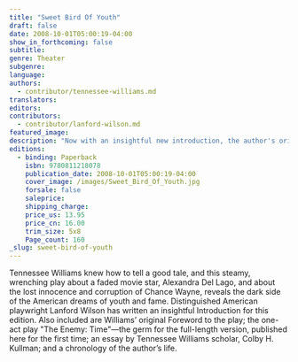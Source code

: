 ```yaml
---
title: "Sweet Bird Of Youth"
draft: false
date: 2008-10-01T05:00:19-04:00
show_in_forthcoming: false
subtitle:
genre: Theater
subgenre:
language:
authors:
  - contributor/tennessee-williams.md
translators:
editors:
contributors:
  - contributor/lanford-wilson.md
featured_image:
description: "Now with an insightful new introduction, the author's original Foreword, and the one-act play, The Enemy: Time, on which Sweet Bird of Youth was based. "
editions:
  - binding: Paperback
    isbn: 9780811218078
    publication_date: 2008-10-01T05:00:19-04:00
    cover_image: /images/Sweet_Bird_Of_Youth.jpg
    forsale: false
    saleprice:
    shipping_charge:
    price_us: 13.95
    price_cn: 16.00
    trim_size: 5x8
    Page_count: 160
_slug: sweet-bird-of-youth
---
```


Tennessee Williams knew how to tell a good tale, and this steamy, wrenching play about a faded movie star, Alexandra Del Lago, and about the lost innocence and corruption of Chance Wayne, reveals the dark side of the American dreams of youth and fame. Distinguished American playwright Lanford Wilson has written an insightful Introduction for this edition. Also included are Williams’ original Foreword to the play; the one-act play "The Enemy: Time"—the germ for the full-length version, published here for the first time; an essay by Tennessee Williams scholar, Colby H. Kullman; and a chronology of the author’s life.

